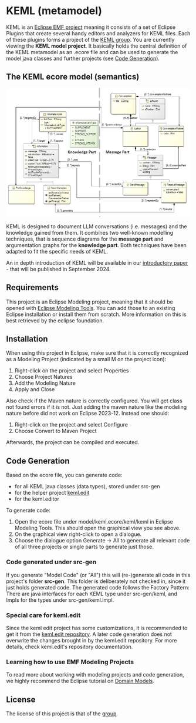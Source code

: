# KEML (metamodel)

KEML is an [Eclipse EMF project](https://projects.eclipse.org/projects/modeling.emf.emf) meaning it consists of a set of Eclipse Plugins that create several handy editors and analyzers for KEML files. Each of these plugins forms a project of the [KEML group](https://github.com/keml-group). You are currently viewing the **KEML model project**. It basically holds the central definition of the KEML metamodel as an .ecore file and can be used to generate the model java classes and further projects (see [Code Generation](#Code-Generation)).

## The KEML ecore model (semantics)

![KEML model v2.0.0](model/keml-with-parts.jpg "KEML model in v2.0.0")

KEML is designed to document LLM conversations (i.e. messages) and the knowledge gained from them.
It combines two well-known modelling techniques, that is sequence diagrams for the **message part** and argumentation graphs for the **knowledge part**.
Both techniques have been adapted to fit the specific needs of KEML.

An in depth introduction of KEML will be available in our [introductory paper](https://doi.org/10.1145/3652620.3687809) - that will be published in September 2024.


## Requirements
This project is an Eclipse Modeling project, meaning that it should be opened with [Eclipse Modeling Tools](https://www.eclipse.org/downloads/packages/release/2024-03/r/eclipse-modeling-tools). You can add those to an existing Eclipse installation or install them from scratch. More information on this is best retrieved by the eclipse foundation.

## Installation
When using this project in Eclipse, make sure that it is correctly recognized as a Modeling Project (indicated by a small M on the project icon):

1. Right-click on the project and select Properties
2. Choose Project Natures
3. Add the Modeling Nature
4. Apply and Close

Also check if the Maven nature is correctly configured. You will get class not found errors if it is not. Just adding the maven nature like the modeling nature before did not work on Eclipse 2023-12. Instead one should:

1. Right-click on the project and select Configure
2. Choose Convert to Maven Project

Afterwards, the project can be compiled and executed.

## Code Generation
Based on the ecore file, you can generate code:
* for all KEML java classes (data types), stored under src-gen
* for the helper project [keml.edit](https://github.com/keml-group/keml.edit)
* for the keml.editor

To generate code:
1. Open the ecore file under model/keml.ecore/keml/keml in Eclipse Modeling Tools.
This should open the graphical view you see above.
2. On the graphical view right-click to open a dialogue.
3. Choose the dialogue option Generate -> All to generate all relevant code of all three projects or single parts to generate just those.

### Code generated under src-gen
If you generate "Model Code" (or "All") this will (re-)generate all code in this project's folder **src-gen**. This folder is deliberately not checked in, since it just holds generated code.
The generated code follows the Factory Pattern:
There are java interfaces for each KEML type under src-gen/keml, and Impls for the types under src-gen/keml.impl.

### Special care for keml.edit
Since the keml edit project has some customizations, it is recommended to get it from the [keml.edit repository](https://github.com/keml-group/keml.edit). A later code generation does not overwrite the changes brought in by the keml.edit repository.
For more details, check keml.edit's repository documentation.

### Learning how to use EMF Modeling Projects
To read more about working with modeling projects and code generation, we highly recommend the Eclipse tutorial on [Domain Models](https://wiki.eclipse.org/Sirius/Tutorials/DomainModelTutorial).


## License
The license of this project is that of the [group](https://github.com/keml-group).
